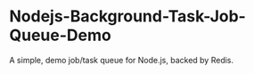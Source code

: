 # Nodejs-Background-Task-Job-Queue-Demo
A simple, demo job/task queue for Node.js, backed by Redis.
